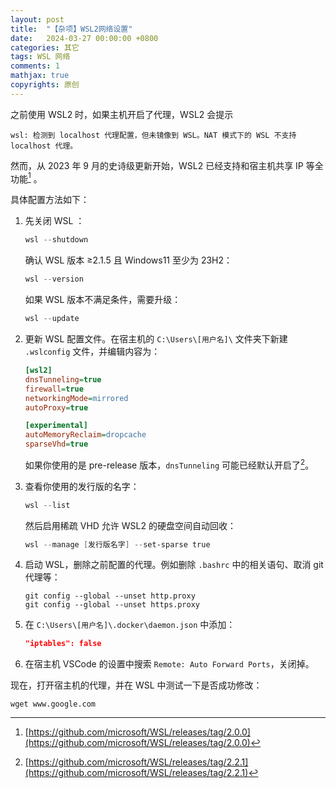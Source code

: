 ```yaml
---
layout: post
title:  "【杂项】WSL2网络设置"
date:   2024-03-27 00:00:00 +0800
categories: 其它
tags: WSL 网络
comments: 1
mathjax: true
copyrights: 原创
---
```


之前使用 WSL2 时，如果主机开启了代理，WSL2 会提示 

````
wsl: 检测到 localhost 代理配置，但未镜像到 WSL。NAT 模式下的 WSL 不支持 localhost 代理。
````

然而，从 2023 年 9 月的史诗级更新开始，WSL2 已经支持和宿主机共享 IP 等全功能[^1] 。

具体配置方法如下：

1. 先关闭 WSL ：

   ```powershell
   wsl --shutdown
   ```

   确认 WSL 版本 ≥2.1.5 且 Windows11 至少为 23H2：

   ```powershell
   wsl --version
   ```

   如果 WSL 版本不满足条件，需要升级：

   ```powershell
   wsl --update
   ```

2. 更新 WSL 配置文件。在宿主机的 `C:\Users\[用户名]\` 文件夹下新建 `.wslconfig` 文件，并编辑内容为：

   ```ini
   [wsl2]
   dnsTunneling=true
   firewall=true
   networkingMode=mirrored
   autoProxy=true
   
   [experimental]
   autoMemoryReclaim=dropcache
   sparseVhd=true
   ```

   如果你使用的是 pre-release 版本，`dnsTunneling` 可能已经默认开启了[^2]。

3. 查看你使用的发行版的名字：

   ```powershell
   wsl --list
   ```

   然后启用稀疏 VHD 允许 WSL2 的硬盘空间自动回收：

   ```powershell
   wsl --manage [发行版名字] --set-sparse true
   ```

4. 启动 WSL，删除之前配置的代理。例如删除 `.bashrc` 中的相关语句、取消 git 代理等：

   ```shell
   git config --global --unset http.proxy
   git config --global --unset https.proxy
   ```

5. 在 `C:\Users\[用户名]\.docker\daemon.json` 中添加：

   ```json
   "iptables": false
   ```

6. 在宿主机 VSCode 的设置中搜索 `Remote: Auto Forward Ports`，关闭掉。

现在，打开宿主机的代理，并在 WSL 中测试一下是否成功修改：

```shell
wget www.google.com
```



[^1]: [https://github.com/microsoft/WSL/releases/tag/2.0.0](https://github.com/microsoft/WSL/releases/tag/2.0.0)
[^2]: [https://github.com/microsoft/WSL/releases/tag/2.2.1](https://github.com/microsoft/WSL/releases/tag/2.2.1)
